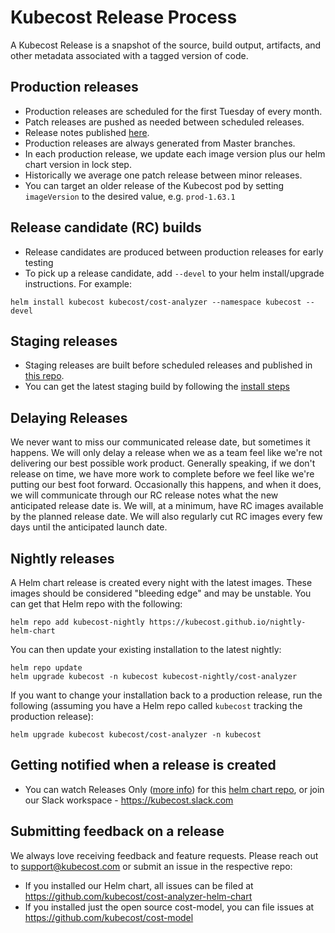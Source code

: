 # Kubecost Release Process

A Kubecost Release is a snapshot of the source, build output, artifacts, and other metadata associated with a tagged version of code.

## Production releases

* Production releases are scheduled for the first Tuesday of every month.
* Patch releases are pushed as needed between scheduled releases.
* Release notes published [here](https://kubecost.com/releases).
* Production releases are always generated from Master branches.
* In each production release, we update each image version plus our helm chart version in lock step.
* Historically we average one patch release between minor releases.
* You can target an older release of the Kubecost pod by setting `imageVersion` to the desired value, e.g. `prod-1.63.1`

## Release candidate (RC) builds

* Release candidates are produced between production releases for early testing
* To pick up a release candidate, add `--devel` to your helm install/upgrade instructions. For example:

```
helm install kubecost kubecost/cost-analyzer --namespace kubecost --devel
```

## Staging releases

* Staging releases are built before scheduled releases and published in [this repo](https://github.com/kubecost/staging-repo).
* You can get the latest staging build by following the [install steps](staging.md)

## Delaying Releases

We never want to miss our communicated release date, but sometimes it happens. We will only delay a release when we as a team feel like we're not delivering our best possible work product. Generally speaking, if we don't release on time, we have more work to complete before we feel like we're putting our best foot forward. Occasionally this happens, and when it does, we will communicate through our RC release notes what the new anticipated release date is. We will, at a minimum, have RC images available by the planned release date. We will also regularly cut RC images every few days until the anticipated launch date.

## Nightly releases

A Helm chart release is created every night with the latest images. These images should be considered "bleeding edge" and may be unstable. You can get that Helm repo with the following:

```
helm repo add kubecost-nightly https://kubecost.github.io/nightly-helm-chart
```

You can then update your existing installation to the latest nightly:

```
helm repo update
helm upgrade kubecost -n kubecost kubecost-nightly/cost-analyzer
```

If you want to change your installation back to a production release, run the following (assuming you have a Helm repo called `kubecost` tracking the production release):

```
helm upgrade kubecost kubecost/cost-analyzer -n kubecost
```

## Getting notified when a release is created

* You can watch Releases Only ([more info](https://docs.github.com/en/github/managing-subscriptions-and-notifications-on-github/viewing-your-subscriptions)) for this [helm chart repo](https://github.com/kubecost/cost-analyzer-helm-chart), or join our Slack workspace - https://kubecost.slack.com

## Submitting feedback on a release

We always love receiving feedback and feature requests. Please reach out to support@kubecost.com or submit an issue in the respective repo:

* If you installed our Helm chart, all issues can be filed at https://github.com/kubecost/cost-analyzer-helm-chart
* If you installed just the open source cost-model, you can file issues at https://github.com/kubecost/cost-model
